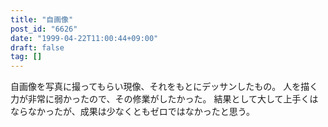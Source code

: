 ```yaml
---
title: "自画像"
post_id: "6626"
date: "1999-04-22T11:00:44+09:00"
draft: false
tag: []
---
```



自画像を写真に撮ってもらい現像、それをもとにデッサンしたもの。 人を描く力が非常に弱かったので、その修業がしたかった。 結果として大して上手くはならなかったが、成果は少なくともゼロではなかったと思う。
